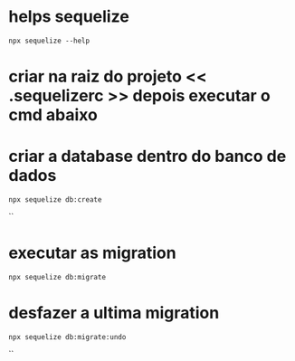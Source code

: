 # helps sequelize
`npx sequelize --help`


# criar na raiz do projeto << .sequelizerc >> depois executar o cmd abaixo
# criar a database dentro do banco de dados
`npx sequelize db:create` 

``
 
# executar as migration
`npx sequelize db:migrate` 

# desfazer a ultima migration
`npx sequelize db:migrate:undo` 


`` 